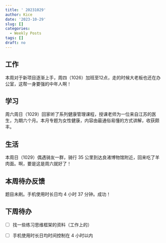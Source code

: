 ```yaml
---
title: ' 20231029'
author: Kice
date: '2023-10-29'
slug: []
categories:
  - Weekly Posts
tags: []
draft: no
---
```



## 工作

本周对于新项目逐渐上手，周四（1026）加班至12点，走的时候大老板也还在办公室，这帮一身要强的中年人啊！

## 学习

周六周日（1029）回家听了系列健康管理课程，授课老师为一位来自江苏的医生，为期六个月。本月专题为女性健康，内容由最通俗易懂的方式讲解，收获颇丰。       

## 生活

本周日（1029）偶遇骑友一群，骑行 35 公里到达良渚博物馆附近，回来吃了羊肉面。啊，要是这是周六就好了！


## 本周待办反馈

题目未刷。手机使用时长日均 4 小时 37 分钟。成功！

## 下周待办

- [ ] 找一些练习思维框架的资料（工作上的）
- [ ] 手机使用时长日均时间控制在 4 小时以内



